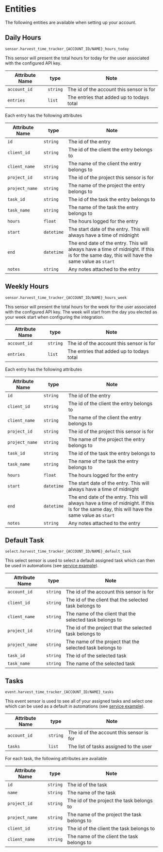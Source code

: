 # Entities

The following entities are available when setting up your account.

## Daily Hours

`sensor.harvest_time_tracker_{ACCOUNT_ID/NAME}_hours_today`

This sensor will present the total hours for today for the user associated with the configured API key.

| Attribute Name | type | Note |
|----------------|------|------|
| `account_id` | `string` | The id of the account this sensor is for |
| `entries` | `list` | The entries that added up to todays total |

Each entry has the following attributes

| Attribute Name | type | Note |
|----------------|------|------|
| `id` | `string` | The id of the entry |
| `client_id` | `string` | The id of the client the entry belongs to |
| `client_name` | `string` | The name of the client the entry belongs to |
| `project_id` | `string` | The id of the project this sensor is for |
| `project_name` | `string` | The name of the project the entry belongs to |
| `task_id` | `string` | The id of the task the entry belongs to|
| `task_name` | `string` | The name of the task the entry belongs to |
| `hours` | `float` | The hours logged for the entry |
| `start` | `datetime` | The start date of the entry. This will always have a time of midnight |
| `end` | `datetime` | The end date of the entry. This will always have a time of midnight. If this is for the same day, this will have the same value as `start` |
| `notes` | `string` | Any notes attached to the entry |

## Weekly Hours

`sensor.harvest_time_tracker_{ACCOUNT_ID/NAME}_hours_week`

This sensor will present the total hours for the week for the user associated with the configured API key. The week will start from the day you elected as your week start when configuring the integration.

| Attribute Name | type | Note |
|----------------|------|------|
| `account_id` | `string` | The id of the account this sensor is for |
| `entries` | `list` | The entries that added up to todays total |

Each entry has the following attributes

| Attribute Name | type | Note |
|----------------|------|------|
| `id` | `string` | The id of the entry |
| `client_id` | `string` | The id of the client the entry belongs to |
| `client_name` | `string` | The name of the client the entry belongs to |
| `project_id` | `string` | The id of the project this sensor is for |
| `project_name` | `string` | The name of the project the entry belongs to |
| `task_id` | `string` | The id of the task the entry belongs to|
| `task_name` | `string` | The name of the task the entry belongs to |
| `hours` | `float` | The hours logged for the entry |
| `start` | `datetime` | The start date of the entry. This will always have a time of midnight |
| `end` | `datetime` | The end date of the entry. This will always have a time of midnight. If this is for the same day, this will have the same value as `start` |
| `notes` | `string` | Any notes attached to the entry |

## Default Task

`select.harvest_time_tracker_{ACCOUNT_ID/NAME}_default_task`

This select sensor is used to select a default assigned task which can then be used in automations (see [service example](./services.md#service-harvest_time_trackeradd_time_with_hours)).

| Attribute Name | type | Note |
|----------------|------|------|
| `account_id` | `string` | The id of the account this sensor is for |
| `client_id` | `string` | The id of the client that the selected task belongs to |
| `client_name` | `string` | The name of the client that the selected task belongs to |
| `project_id` | `string` | The id of the project that the selected task belongs to |
| `project_name` | `string` | The name of the project that the selected task belongs to |
| `task_id` | `string` | The id of the selected task |
| `task_name` | `string` | The name of the selected task |

## Tasks

`event.harvest_time_tracker_{ACCOUNT_ID/NAME}_tasks`

This event sensor is used to see all of your assigned tasks and select one which can be used as a default in automations (see [service example](./services.md#service-harvest_time_trackeradd_time_with_hours)).

| Attribute Name | type | Note |
|----------------|------|------|
| `account_id` | `string` | The id of the account this sensor is for |
| `tasks`      | `list` | The list of tasks assigned to the user |

For each task, the following attributes are available

| Attribute Name | type | Note |
|----------------|------|------|
| `id` | `string` | The id of the task |
| `name` | `string` | The name of the task |
| `project_id` | `string` | The id of the project the task belongs to |
| `project_name` | `string` | The name of the project the task belongs to |
| `client_id` | `string` | The id of the client the task belongs to |
| `client_name` | `string` | The name of the client the task belongs to |